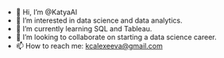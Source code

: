 - 👋 Hi, I’m @KatyaAl
- 👀 I’m interested in data science and data analytics.
- 🌱 I’m currently learning SQL and Tableau.
- 💞️ I’m looking to collaborate on starting a data science career.
- 📫 How to reach me: kcalexeeva@gmail.com

<!---
KatyaAl/KatyaAl is a ✨ special ✨ repository because its `README.md` (this file) appears on your GitHub profile.
You can click the Preview link to take a look at your changes.
--->
